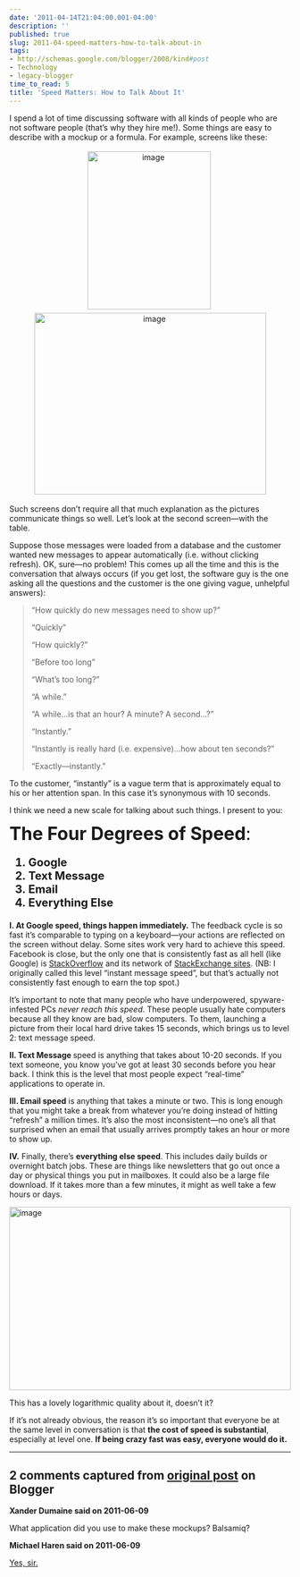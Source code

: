 ```yaml
---
date: '2011-04-14T21:04:00.001-04:00'
description: ''
published: true
slug: 2011-04-speed-matters-how-to-talk-about-in
tags:
- http://schemas.google.com/blogger/2008/kind#post
- Technology
- legacy-blogger
time_to_read: 5
title: 'Speed Matters: How to Talk About It'
---
```


<p>I spend a lot of time discussing software with all kinds of people who are not software people (that’s why they hire me!). Some things are easy to describe with a mockup or a formula. For example, screens like these:</p>  <p align="center"><img alt="image" height="283" src="http://lh4.ggpht.com/_IKD9WtY5kxU/TaeZjq2uBJI/AAAAAAAABgQ/3GWeZQGzf0o/image%5B2%5D.png" style="margin: 3px 0px; display: inline;" title="image" width="221" />&#160; <img alt="image" height="325" src="http://lh3.ggpht.com/_IKD9WtY5kxU/TaeZj7q82gI/AAAAAAAABgU/h3zE_UiJadY/image%5B8%5D.png" style="margin: 3px; display: inline;" title="image" width="415" /></p>
<p>Such screens don’t require all that much explanation as the pictures communicate things so well. Let’s look at the second screen—with the table. </p>
<p>Suppose those messages were loaded from a database and the customer wanted new messages to appear automatically (i.e. without clicking refresh). OK, sure—no problem! This comes up all the time and this is the conversation that always occurs (if you get lost, the software guy is the one asking all the questions and the customer is the one giving vague, unhelpful answers):</p>
<blockquote> 
<p>“How quickly do new messages need to show up?”</p>  
<p>“Quickly”</p>  
<p>“How quickly?”</p>  
<p>“Before too long”</p>  
<p>“What’s too long?”</p>  
<p>“A while.”</p>  
<p>“A while…is that an hour? A minute? A second…?”</p>  
<p>“Instantly.”</p>  
<p>“Instantly is really hard (i.e. expensive)…how about ten seconds?”</p>  
<p>“Exactly—instantly.”</p>
</blockquote>
<p>To the customer, “instantly” is a vague term that is approximately equal to his or her attention span. In this case it’s synonymous with 10 seconds. </p>
<p>I think we need a new scale for talking about such things. I present to you:</p>
<p><font size="6"><strong>The Four Degrees of Speed</strong>:</font></p>  <ol style="font-size: 20px; font-weight: bold;">   <li>Google </li>    <li>Text Message </li>    <li>Email </li>    <li>Everything Else </li> </ol>
<p><strong>I. At Google speed, things happen immediately.</strong> The feedback cycle is so fast it’s comparable to typing on a keyboard—your actions are reflected on the screen without delay. Some sites work very hard to achieve this speed. Facebook is close, but the only one that is consistently fast as all hell (like Google) is <a href="http://stackoverflow.com/">StackOverflow</a> and its network of <a href="http://stackexchange.com/">StackExchange sites</a>. (NB: I originally called this level “instant message speed”, but that’s actually not consistently fast enough to earn the top spot.)</p>
<p>It’s important to note that many people who have underpowered, spyware-infested PCs <em>never reach this speed</em>. These people usually hate computers because all they know are bad, slow computers. To them, launching a picture from their local hard drive takes 15 seconds, which brings us to level 2: text message speed.</p>
<p><strong>II. Text Message </strong>speed is anything that takes about 10-20 seconds. If you text someone, you know you’ve got at least 30 seconds before you hear back. I think this is the level that most people expect “real-time” applications to operate in.</p>
<p><strong>III. Email speed</strong> is anything that takes a minute or two. This is long enough that you might take a break from whatever you’re doing instead of hitting “refresh” a million times. It’s also the most inconsistent—no one’s all that surprised when an email that usually arrives promptly takes an hour or more to show up.</p>
<p><strong>IV.</strong> Finally, there’s <strong>everything else speed</strong>. This includes daily builds or overnight batch jobs. These are things like newsletters that go out once a day or physical things you put in mailboxes. It could also be a large file download. If it takes more than a few minutes, it might as well take a few hours or days.</p>
<p><img alt="image" height="328" src="http://lh6.ggpht.com/_IKD9WtY5kxU/TaeZkFzCosI/AAAAAAAABgY/duss0zJizhU/image%5B17%5D.png" style="margin: 3px auto; display: block; float: none;" title="image" width="504" /></p>
<p>This has a lovely logarithmic quality about it, doesn’t it?</p>
<p>If it’s not already obvious, the reason it’s so important that everyone be at the same level in conversation is that <strong>the cost of speed is substantial</strong>, especially at level one. <strong>If being crazy fast was easy, everyone would do it.</strong></p>

---

## 2 comments captured from [original post](https://blog.wassupy.com/2011/04/speed-matters-how-to-talk-about-in.html) on Blogger

**Xander Dumaine said on 2011-06-09**

What application did you use to make these mockups? Balsamiq?

**Michael Haren said on 2011-06-09**

<a href="http://balsamiq.com/products/mockups" rel="nofollow">Yes, sir.</a>

